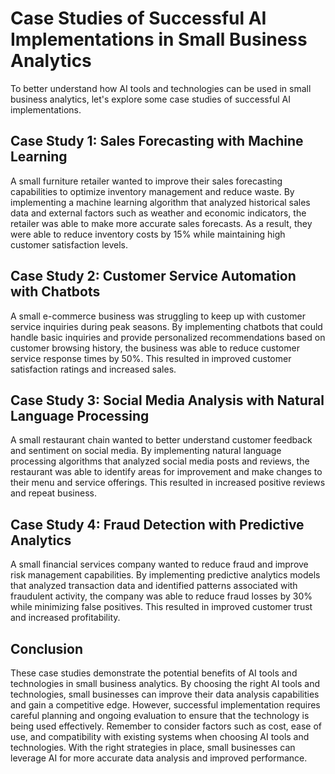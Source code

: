 Case Studies of Successful AI Implementations in Small Business Analytics
===============================================================================================================================================================

To better understand how AI tools and technologies can be used in small business analytics, let's explore some case studies of successful AI implementations.

Case Study 1: Sales Forecasting with Machine Learning
-----------------------------------------------------

A small furniture retailer wanted to improve their sales forecasting capabilities to optimize inventory management and reduce waste. By implementing a machine learning algorithm that analyzed historical sales data and external factors such as weather and economic indicators, the retailer was able to make more accurate sales forecasts. As a result, they were able to reduce inventory costs by 15% while maintaining high customer satisfaction levels.

Case Study 2: Customer Service Automation with Chatbots
-------------------------------------------------------

A small e-commerce business was struggling to keep up with customer service inquiries during peak seasons. By implementing chatbots that could handle basic inquiries and provide personalized recommendations based on customer browsing history, the business was able to reduce customer service response times by 50%. This resulted in improved customer satisfaction ratings and increased sales.

Case Study 3: Social Media Analysis with Natural Language Processing
--------------------------------------------------------------------

A small restaurant chain wanted to better understand customer feedback and sentiment on social media. By implementing natural language processing algorithms that analyzed social media posts and reviews, the restaurant was able to identify areas for improvement and make changes to their menu and service offerings. This resulted in increased positive reviews and repeat business.

Case Study 4: Fraud Detection with Predictive Analytics
-------------------------------------------------------

A small financial services company wanted to reduce fraud and improve risk management capabilities. By implementing predictive analytics models that analyzed transaction data and identified patterns associated with fraudulent activity, the company was able to reduce fraud losses by 30% while minimizing false positives. This resulted in improved customer trust and increased profitability.

Conclusion
----------

These case studies demonstrate the potential benefits of AI tools and technologies in small business analytics. By choosing the right AI tools and technologies, small businesses can improve their data analysis capabilities and gain a competitive edge. However, successful implementation requires careful planning and ongoing evaluation to ensure that the technology is being used effectively. Remember to consider factors such as cost, ease of use, and compatibility with existing systems when choosing AI tools and technologies. With the right strategies in place, small businesses can leverage AI for more accurate data analysis and improved performance.
